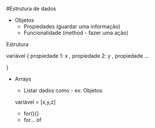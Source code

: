 #Estrutura de dados 

- Objetos 
  - Propiedades (guardar uma informação)
  - Funcionalidade (method - fazer uma ação)

Estrutura 

  variável {
    propiedade 1: x ,
    propiedade 2: y ,
    propiedade ...

  }


- Arrays
  - Listar dados como - ex: Objetos 

  variável = [x,y,z]

  - for(){}
  - for... of
